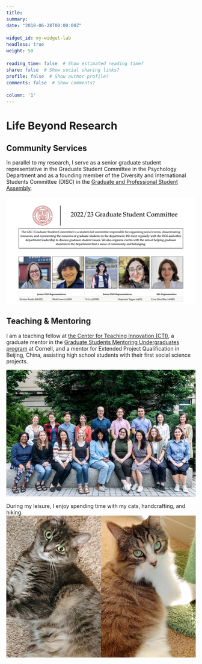 ```yaml
---
title: 
summary: 
date: "2018-06-28T00:00:00Z"

widget_id: my-widget-lab
headless: true
weight: 50

reading_time: false  # Show estimated reading time?
share: false  # Show social sharing links?
profile: false  # Show author profile?
comments: false  # Show comments?

column: '1'
---
```

# Life Beyond Research
## Community Services
In parallel to my research, I serve as a senior graduate student representative in the Graduate Student Committee in the Psychology Department and as a founding member of the Diversity and International Students Committee (DISC) in the [Graduate and Professional Student Assembly](https://assembly.cornell.edu/shared-governance-cornell/graduate-and-professional-student-assembly).

![](GSC.png)



## Teaching & Mentoring

I am a teaching fellow at [the Center for Teaching Innovation (CTI)](https://teaching.cornell.edu/grants-awards/graduate-students-postdoctoral-fellows), a graduate mentor in the [Graduate Students Mentoring Undergraduates program](https://oadi.cornell.edu/signature-programs/graduate-students-mentoring-undergraduates) at Cornell, and a mentor for Extended Project Qualification in Beijing, China, assisting high school students with their first social science projects. 

 ![](CTI.JPG "2023-24 CTI Teaching Fellows")


During my leisure, I enjoy spending time with my cats, handcrafting, and hiking. 
 ![](cats.jpg "My fellow pack members!")
